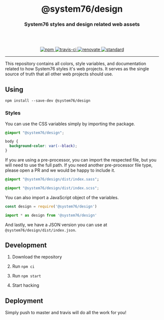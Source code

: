 <div align="center">
  <h1>@system76/design</h1>
  <h3>System76 styles and design related web assets</h3>
  <br>
  <br>
</div>

<p align="center">
  <a href="https://www.npmjs.com/package/@system76/design/">
    <img src="https://img.shields.io/npm/v/@system76/design.svg" alt="npm">
  </a>

  <a href="https://travis-ci.org/system76/web-design">
    <img src="https://travis-ci.org/system76/web-design.svg" alt="travis-ci">
  </a>

  <a href="https://renovatebot.com/">
    <img src="https://img.shields.io/badge/renovate-enabled-brightgreen.svg" alt="renovate">
  </a>

  <a href="https://standardjs.com">
    <img src="https://img.shields.io/badge/code_style-standard-brightgreen.svg" alt="standard">
  </a>
</p>

---

This repository contains all colors, style variables, and documentation related
to how System76 styles it's web projects. It serves as the single source of
truth that all other web projects should use.

## Using

```
npm install --save-dev @system76/design
```

### Styles

You can use the CSS variables simply by importing the package.

```css
@import "@system76/design";

body {
  background-color: var(--black);
}
```

If you are using a pre-processor, you can import the respected file, but you
will need to use the full path. If you need another pre-processor file type,
please open a PR and we would be happy to include it.

```sass
@import "@system76/design/dist/index.sass";
```

```scss
@import "@system76/design/dist/index.scss";
```

You can also import a JavaScript object of the variables.

```js
const design = require('@system76/design')
```

```js
import * as design from '@system76/design'
```

And lastly, we have a JSON version you can use at
`@system76/design/dist/index.json`.

## Development

1) Download the repository

2) Run `npm ci`

3) Run `npm start`

4) Start hacking

## Deployment

Simply push to master and travis will do all the work for you!
